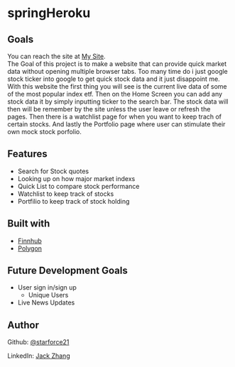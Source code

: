# springHeroku
## Goals
You can reach the site at [My Site](https://starforce21.github.io/CapstoneFrontEnd/).  
The Goal of this project is to make a website that can provide quick market data without opening multiple
browser tabs. Too many time do i just google stock ticker into google to get quick stock data and it just disappoint me.
With this website the first thing you will see is the current live data of some of the most popular index etf.
Then on the Home Screen you can add any stock data it by simply inputting ticker to the search bar.
The stock data will then will be remember by the site unless the user leave or refresh the pages.
Then there is a watchlist page for when you want to keep trach of certain stocks.
And lastly the Portfolio page where user can stimulate their own mock stock porfolio.
## Features
- Search for Stock quotes
- Looking up on how major market indexs
- Quick List to compare stock performance
- Watchlist to keep track of stocks
- Portfilio to keep track of stock holding
## Built with
- [Finnhub](https://finnhub.io/)
- [Polygon](https://polygon.io/)
## Future Development Goals
- User sign in/sign up
  - Unique Users
- Live News Updates


## Author
Github: [@starforce21](https://github.com/starforce21)

LinkedIn: [Jack Zhang](www.linkedin.com/in/jack-zhang-5221a2230)
